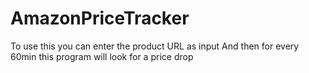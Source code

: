 # AmazonPriceTracker
To use this you can enter the product URL as input
And then for every 60min this program will look for a price drop
